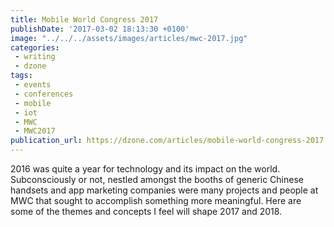 ```yaml
---
title: Mobile World Congress 2017
publishDate: '2017-03-02 18:13:30 +0100'
image: "../../../assets/images/articles/mwc-2017.jpg"
categories:
 - writing
 - dzone
tags:
 - events
 - conferences
 - mobile
 - iot
 - MWC
 - MWC2017
publication_url: https://dzone.com/articles/mobile-world-congress-2017
---
```


2016 was quite a year for technology and its impact on the world. Subconsciously or not, nestled amongst the booths of generic Chinese handsets and app marketing companies were many projects and people at MWC that sought to accomplish something more meaningful. Here are some of the themes and concepts I feel will shape 2017 and 2018.
